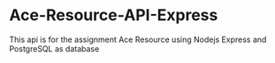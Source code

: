 # Ace-Resource-API-Express
This api is for the assignment Ace Resource using Nodejs Express and PostgreSQL as database
